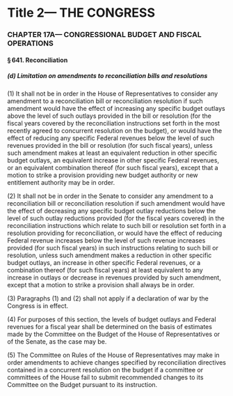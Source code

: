 
# Title 2— THE CONGRESS
### CHAPTER 17A— CONGRESSIONAL BUDGET AND FISCAL OPERATIONS
#### § 641. Reconciliation
##### (d) Limitation on amendments to reconciliation bills and resolutions

(1) It shall not be in order in the House of Representatives to consider any amendment to a reconciliation bill or reconciliation resolution if such amendment would have the effect of increasing any specific budget outlays above the level of such outlays provided in the bill or resolution (for the fiscal years covered by the reconciliation instructions set forth in the most recently agreed to concurrent resolution on the budget), or would have the effect of reducing any specific Federal revenues below the level of such revenues provided in the bill or resolution (for such fiscal years), unless such amendment makes at least an equivalent reduction in other specific budget outlays, an equivalent increase in other specific Federal revenues, or an equivalent combination thereof (for such fiscal years), except that a motion to strike a provision providing new budget authority or new entitlement authority may be in order.

(2) It shall not be in order in the Senate to consider any amendment to a reconciliation bill or reconciliation resolution if such amendment would have the effect of decreasing any specific budget outlay reductions below the level of such outlay reductions provided (for the fiscal years covered) in the reconciliation instructions which relate to such bill or resolution set forth in a resolution providing for reconciliation, or would have the effect of reducing Federal revenue increases below the level of such revenue increases provided (for such fiscal years) in such instructions relating to such bill or resolution, unless such amendment makes a reduction in other specific budget outlays, an increase in other specific Federal revenues, or a combination thereof (for such fiscal years) at least equivalent to any increase in outlays or decrease in revenues provided by such amendment, except that a motion to strike a provision shall always be in order.

(3) Paragraphs (1) and (2) shall not apply if a declaration of war by the Congress is in effect.

(4) For purposes of this section, the levels of budget outlays and Federal revenues for a fiscal year shall be determined on the basis of estimates made by the Committee on the Budget of the House of Representatives or of the Senate, as the case may be.

(5) The Committee on Rules of the House of Representatives may make in order amendments to achieve changes specified by reconciliation directives contained in a concurrent resolution on the budget if a committee or committees of the House fail to submit recommended changes to its Committee on the Budget pursuant to its instruction.
